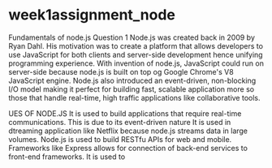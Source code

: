 # week1assignment_node
Fundamentals of node.js
Question 1
  Node.js was created back in 2009 by Ryan Dahl. His motivation was to create a platform that allows developers to use JavaScript for both clients and server-side development hence unifying programming experience. With invention of node.js, JavaScript could run on server-side because node.js is built on top og Google Chrome's V8 JavaScript engine. Node.js also introduced an event-driven, non-blocking I/O model making it perfect for building fast, scalable application more so those that handle real-time, high traffic applications like collaborative tools.
  
  UES OF NODE.JS
  It is used to build applications that require real-time communications. This is due to its event-driven nature
  It is used in dtreaming application like Netflix because node.js streams data in large volumes.
  Node.js is used to build RESTfu APIs for web and mobile. Frameworks like Express allows for connection of back-end services to front-end frameworks.
  It is used to 